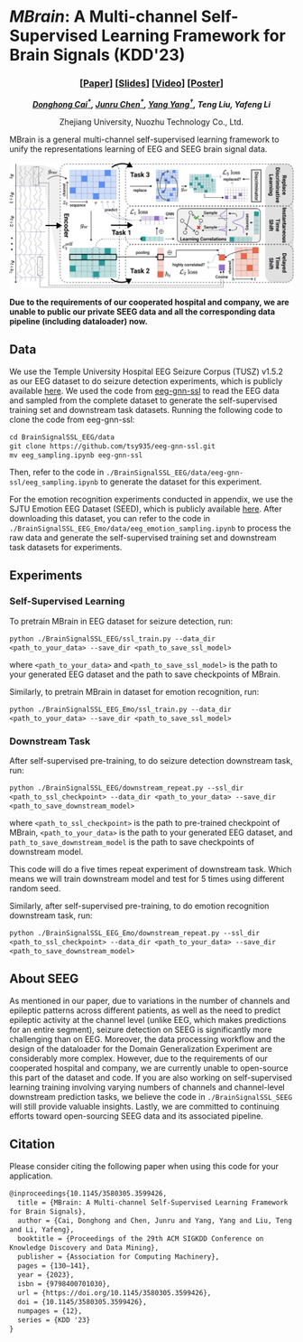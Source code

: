 # *MBrain*: A Multi-channel Self-Supervised Learning Framework for Brain Signals (KDD'23)
<div align="center">

### [<a href="https://dl.acm.org/doi/pdf/10.1145/3580305.3599426" target="_blank">Paper</a>] [<a href="figs/MBrain_KDD23_Slides.pdf" target="_blank">Slides</a>] [<a href="https://dl.acm.org/doi/suppl/10.1145/3580305.3599426/suppl_file/rtfp1348-2min-promo.mp4" target="_blank">Video</a>] [<a href="figs/MBrain_KDD23_Poster.pdf" target="_blank">Poster</a>]

_**[Donghong Cai<sup>*</sup>](https://ilikevegetable.github.io/), [Junru Chen<sup>*</sup>](https://mrnobodycali.github.io/), [Yang Yang<sup>†</sup>](http://yangy.org/), Teng Liu, Yafeng Li**_

Zhejiang University, Nuozhu Technology Co., Ltd.

</div>

MBrain is a general multi-channel self-supervised learning framework to unify the representations learning of EEG and SEEG brain signal data.

![MBrain](./figs/model.png)

**Due to the requirements of our cooperated hospital and company, we are unable to public our private SEEG data and all the corresponding data pipeline (including dataloader) now.**

## Data
We use the Temple University Hospital EEG Seizure Corpus (TUSZ) v1.5.2 as our EEG dataset to do seizure detection experiments, which is publicly available [here](https://isip.piconepress.com/projects/tuh_eeg/). We used the code from [eeg-gnn-ssl](https://github.com/tsy935/eeg-gnn-ssl) to read the EEG data and sampled from the complete dataset to generate the self-supervised training set and downstream task datasets. Running the following code to clone the code from eeg-gnn-ssl:
```
cd BrainSignalSSL_EEG/data
git clone https://github.com/tsy935/eeg-gnn-ssl.git
mv eeg_sampling.ipynb eeg-gnn-ssl
```
Then, refer to the code in `./BrainSignalSSL_EEG/data/eeg-gnn-ssl/eeg_sampling.ipynb` to generate the dataset for this experiment.

For the emotion recognition experiments conducted in appendix, we use the SJTU Emotion EEG Dataset (SEED), which is publicly available [here](https://bcmi.sjtu.edu.cn/home/seed/). After downloading this dataset, you can refer to the code in `./BrainSignalSSL_EEG_Emo/data/eeg_emotion_sampling.ipynb` to process the raw data and generate the self-supervised training set and downstream task datasets for experiments.

## Experiments
### Self-Supervised Learning
To pretrain MBrain in EEG dataset for seizure detection, run:
```
python ./BrainSignalSSL_EEG/ssl_train.py --data_dir <path_to_your_data> --save_dir <path_to_save_ssl_model>
```
where `<path_to_your_data>` and `<path_to_save_ssl_model>` is the path to your generated EEG dataset and the path to save checkpoints of MBrain.

Similarly, to pretrain MBrain in dataset for emotion recognition, run:
```
python ./BrainSignalSSL_EEG_Emo/ssl_train.py --data_dir <path_to_your_data> --save_dir <path_to_save_ssl_model>
```

### Downstream Task
After self-supervised pre-training, to do seizure detection downstream task, run:
```
python ./BrainSignalSSL_EEG/downstream_repeat.py --ssl_dir <path_to_ssl_checkpoint> --data_dir <path_to_your_data> --save_dir <path_to_save_downstream_model>
```
where `<path_to_ssl_checkpoint>` is the path to pre-trained checkpoint of MBrain, `<path_to_your_data>` is the path to your generated EEG dataset, and `path_to_save_downstream_model` is the path to save checkpoints of downstream model.

This code will do a five times repeat experiment of downstream task. Which means we will train downstream model and test for 5 times using different random seed.

Similarly, after self-supervised pre-training, to do emotion recognition downstream task, run:
```
python ./BrainSignalSSL_EEG_Emo/downstream_repeat.py --ssl_dir <path_to_ssl_checkpoint> --data_dir <path_to_your_data> --save_dir <path_to_save_downstream_model>
```

## About SEEG
As mentioned in our paper, due to variations in the number of channels and epileptic patterns across different patients, as well as the need to predict epileptic activity at the channel level (unlike EEG, which makes predictions for an entire segment), seizure detection on SEEG is significantly more challenging than on EEG. Moreover, the data processing workflow and the design of the dataloader for the Domain Generalization Experiment are considerably more complex. However, due to the requirements of our cooperated hospital and company, we are currently unable to open-source this part of the dataset and code. If you are also working on self-supervised learning training involving varying numbers of channels and channel-level downstream prediction tasks, we believe the code in `./BrainSignalSSL_SEEG` will still provide valuable insights. Lastly, we are committed to continuing efforts toward open-sourcing SEEG data and its associated pipeline.

## Citation
Please consider citing the following paper when using this code for your application.
```
@inproceedings{10.1145/3580305.3599426,
  title = {MBrain: A Multi-channel Self-Supervised Learning Framework for Brain Signals},
  author = {Cai, Donghong and Chen, Junru and Yang, Yang and Liu, Teng and Li, Yafeng},
  booktitle = {Proceedings of the 29th ACM SIGKDD Conference on Knowledge Discovery and Data Mining},
  publisher = {Association for Computing Machinery},
  pages = {130–141},
  year = {2023},
  isbn = {9798400701030},
  url = {https://doi.org/10.1145/3580305.3599426},
  doi = {10.1145/3580305.3599426},
  numpages = {12},
  series = {KDD '23}
}
```
